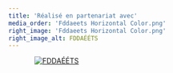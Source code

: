 ```yaml
---
title: 'Réalisé en partenariat avec'
media_order: 'Fddaeets Horizontal Color.png'
right_image: 'Fddaeets Horizontal Color.png'
right_image_alt: FDDAÉÉTS
---
```


<style>
  img.thanks {
    display: block;
    height: auto;
    margin-left: auto;
    margin-right: auto;
    max-width: 400px;
  }
</style>

<a href="https://www.fddaeets.ca" target="_blank">
  <img alt="FDDAÉÉTS" class="thanks" src="https://raconteurs.etsmtl.ca/user/pages/01.home/06._remerciement/Fddaeets%20Horizontal%20Color.png" />
</a>
